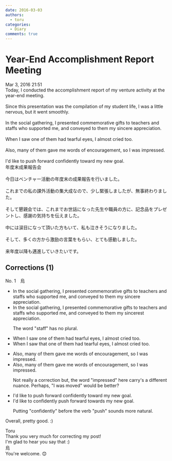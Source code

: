 ```yaml
---
date: 2016-03-03
authors:
  - toru
categories:
  - Diary
comments: true
---
```


# Year-End Accomplishment Report Meeting
<div class="date">Mar 3, 2016 21:51</div>
<div id="post"><div id="body_show_ori">
Today, I conducted the accomplishment report of my venture activity at the year-end meeting.<br/><br/>Since this presentation was the compilation of my student life, I was a little nervous, but it went smoothly.<br/><br/>In the social gathering, I presented commemorative gifts to teachers and staffs who supported me, and conveyed to them my sincere appreciation.<br/><br/>When I saw one of them had tearful eyes, I almost cried too.<br/><br/>Also, many of them gave me words of encouragement, so I was impressed.<br/><br/>I'd like to push forward confidently toward my new goal.
</div></div>

<!-- more -->

<div id="post_ja"><div id="body_show_mo">
年度末成果報告会<br/><br/>今日はベンチャー活動の年度末の成果報告を行いました。<br/><br/>これまでの私の課外活動の集大成なので、少し緊張しましたが、無事終わりました。<br/><br/>そして懇親会では、これまでお世話になった先生や職員の方に、記念品をプレゼントし、感謝の気持ちを伝えました。<br/><br/>中には涙目になって頂いた方もいて、私も泣きそうになりました。<br/><br/>そして、多くの方から激励の言葉をもらい、とても感動しました。<br/><br/>来年度以降も邁進していきたいです。
</div></div>

## Corrections (1)
<div id="block"><div class="first_name"> No. 1　<span class="just_name">烏</span></div><div id="block2">
<ul class="correction_field">
<li class="incorrect">In the social gathering, I presented commemorative gifts to teachers and staffs who supported me, and conveyed to them my sincere appreciation.</li>
<li class="corrected correct">
In the social gathering, I presented commemorative gifts to teachers and staff<span class="sline">s</span> who supported me, and conveyed to them my sincere<span class="f_red">st</span> appreciation.
<p class="correction_comment">The word "staff" has no plural.</p>
</li>
</ul>
<ul class="correction_field">
<li class="incorrect">When I saw one of them had tearful eyes, I almost cried too.</li>
<li class="corrected correct">
When I saw <span class="f_blue">that</span> one of them had tearful eyes, I almost cried too.
</li>
</ul>
<ul class="correction_field">
<li class="incorrect">Also, many of them gave me words of encouragement, so I was impressed.</li>
<li class="corrected correct">
Also, many of them gave me words of encouragement, so I was impressed.
<p class="correction_comment">Not really a correction but, the word "impressed" here carry's a different nuance. Perhaps, "I was moved" would be better?</p>
</li>
</ul>
<ul class="correction_field">
<li class="incorrect">I'd like to push forward confidently toward my new goal.</li>
<li class="corrected correct">
I'd like to <span class="f_blue">confidently</span> push forward toward<span class="f_red">s</span> my new goal.
<p class="correction_comment">Putting "confidently" before the verb "push" sounds more natural.</p>
</li>
</ul>
<p class="comment_small">
 Overall, pretty good. :)
</p>

</div><div class="name"><span class="just_name">Toru</span><br>
Thank you very much for correcting my post!<br/>I'm glad to hear you say that :)
</div>
<div class="name"><span class="just_name">烏</span><br>
You're welcome. 😊 
</div>
</div>
